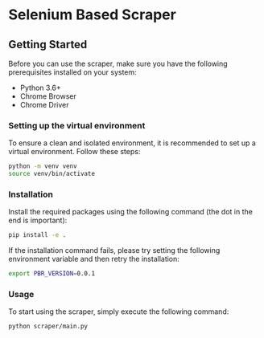 # Selenium Based Scraper

## Getting Started

Before you can use the scraper, make sure you have the following prerequisites installed on your system:

- Python 3.6+
- Chrome Browser
- Chrome Driver

### Setting up the virtual environment

To ensure a clean and isolated environment, it is recommended to set up a virtual environment. Follow these steps:

```bash
python -m venv venv
source venv/bin/activate
```

### Installation

Install the required packages using the following command (the dot in the end is important):

```bash
pip install -e .
```

If the installation command fails, please try setting the following environment variable and then retry the installation:

```bash
export PBR_VERSION=0.0.1
```

### Usage

To start using the scraper, simply execute the following command:

```bash
python scraper/main.py
```
